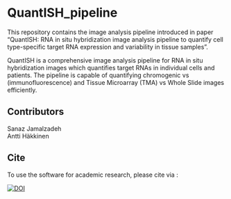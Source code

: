 # QuantISH_pipeline

This repository contains the image analysis pipeline introduced in paper “QuantISH: RNA in situ hybridization image analysis pipeline to quantify cell type-specific target RNA expression and variability in tissue samples”.

QuantISH is a comprehensive image analysis pipeline for RNA in situ hybridization images which quantifies target RNAs in individual cells and patients. The pipeline is capable of quantifying chromogenic vs (immunofluorescence) and Tissue Microarray (TMA) vs Whole Slide images efficiently.

## Contributors
Sanaz Jamalzadeh   
Antti Häkkinen

## Cite
To use the software for academic research, please cite via :

[![DOI](https://zenodo.org/badge/DOI/10.5281/zenodo.4264098.svg)](https://doi.org/10.5281/zenodo.4264098)


